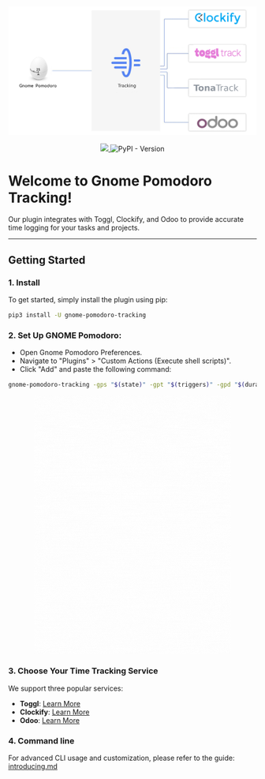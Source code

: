 <p align="center">
  <img src="docs/img/how-does-it-workv4.png" width="1200">
</p>

<p align="center">  
  <!--a href="https://github.com/gnome-pomodoro/gnome-pomodoro-tracking/actions?query=workflow%3APytest">
    <img src="https://github.com/gnome-pomodoro/gnome-pomodoro-tracking/workflows/Pytest/badge.svg">
  </a-->
  <a href="LICENSE">  
    <img src="https://img.shields.io/github/license/gnome-pomodoro/gnome-pomodoro-tracking?style=flat-square" />
  </a>
  <a>
       <img alt="PyPI - Version" src="https://img.shields.io/pypi/v/gnome-pomodoro-tracking">

  </a>
</p>

# Welcome to Gnome Pomodoro Tracking!
Our plugin integrates with Toggl, Clockify, and Odoo to provide accurate time logging for your tasks and projects.


----
## Getting Started

### 1. Install
To get started, simply install the plugin using pip:

```bash
pip3 install -U gnome-pomodoro-tracking
```
 


### 2. Set Up GNOME Pomodoro:


* Open Gnome Pomodoro Preferences.
* Navigate to "Plugins" > "Custom Actions (Execute shell scripts)".
* Click "Add" and paste the following command:

```bash
gnome-pomodoro-tracking -gps "$(state)" -gpt "$(triggers)" -gpd "$(duration)" -gpe "$(elapsed)"
```

<p align="center">  
 <img src="docs/img/gnome-pomodoro-settings.gif" width="400"/>
</p>

### 3. Choose Your Time Tracking Service

We support three popular services:
* **Toggl**:  [Learn More](docs/toggl.md)
* **Clockify**: [Learn More](docs/clockify.md)
* **Odoo**: [Learn More](docs/odoo.md)



### 4. Command line 

For advanced CLI usage and customization, please refer to the guide: [introducing.md](docs/introducing.md)




